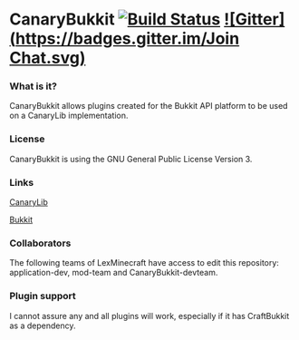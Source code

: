 CanaryBukkit [![Build Status](https://ci.larry1123.net/job/Canary-Bukkit/badge/icon)](https://ci.larry1123.net/job/Canary-Bukkit/) [![Gitter](https://badges.gitter.im/Join Chat.svg)](https://gitter.im/LexMinecraft/Canary-Bukkit?utm_source=badge&utm_medium=badge&utm_campaign=pr-badge&utm_content=badge)
=======================

### What is it?
CanaryBukkit allows plugins created for the Bukkit API platform to be used on a CanaryLib implementation.

### License
CanaryBukkit is using the GNU General Public License Version 3.

### Links
[CanaryLib](https://github.com/CanaryModTeam/CanaryLib)

[Bukkit](https://github.com/Bukkit/Bukkit)

### Collaborators
The following teams of LexMinecraft have access to edit this repository: application-dev, mod-team and CanaryBukkit-devteam.

### Plugin support
I cannot assure any and all plugins will work, especially if it has CraftBukkit as a dependency.
